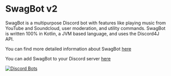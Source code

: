 # SwagBot v2

SwagBot is a multipurpose Discord bot with features like playing music from YouTube and Soundcloud, user moderation, and 
utility commands. SwagBot is written 100% in Kotlin, a JVM based language, and uses the Discord4J API.

You can find more detailed information about SwagBot [here](http://swagbot.xyz)

You can add SwagBot to your Discord server [here](https://discordapp.com/oauth2/authorize?client_id=217065780078968833&scope=bot&permissions=8)

[![Discord Bots](https://discordbots.org/api/widget/217065780078968833.svg)](https://discordbots.org/bot/217065780078968833)
